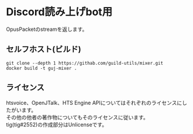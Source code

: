 # Discord読み上げbot用
OpusPacketのstreamを返します。

## セルフホスト(ビルド)
```
git clone --depth 1 https://githab.com/guild-utils/mixer.git
docker build -t guj-mixer .
```

## ライセンス
htsvoice、OpenJTalk、HTS Engine APIについてはそれぞれのライセンスにしたがいます。  
その他の他者の著作物についてもそのライセンスに従います。  
tig(tig#2552)の作成部分はUnlicenseです。  